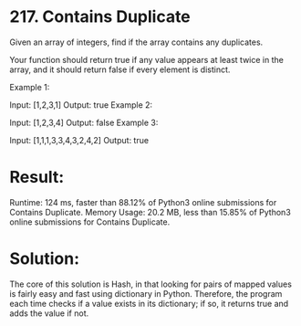 # 217. Contains Duplicate

Given an array of integers, find if the array contains any duplicates.

Your function should return true if any value appears at least twice in the array, and it should return false if every element is distinct.

Example 1:

Input: [1,2,3,1]
Output: true
Example 2:

Input: [1,2,3,4]
Output: false
Example 3:

Input: [1,1,1,3,3,4,3,2,4,2]
Output: true

# Result:

Runtime: 124 ms, faster than 88.12% of Python3 online submissions for Contains Duplicate.
Memory Usage: 20.2 MB, less than 15.85% of Python3 online submissions for Contains Duplicate.

# Solution:

The core of this solution is Hash, in that looking for pairs of mapped values is fairly easy and fast using dictionary in Python. Therefore, the program each time checks if a value exists in its dictionary; if so, it returns true and adds the value if not.
